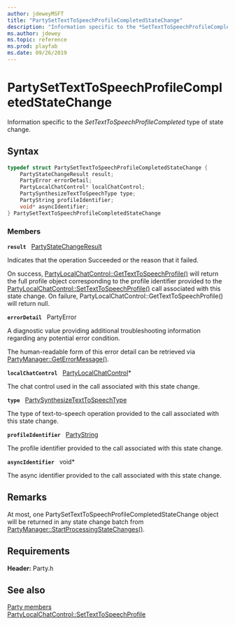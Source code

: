 ```yaml
---
author: jdeweyMSFT
title: "PartySetTextToSpeechProfileCompletedStateChange"
description: "Information specific to the *SetTextToSpeechProfileCompleted* type of state change."
ms.author: jdewey
ms.topic: reference
ms.prod: playfab
ms.date: 09/26/2019
---
```


# PartySetTextToSpeechProfileCompletedStateChange  

Information specific to the *SetTextToSpeechProfileCompleted* type of state change.  

## Syntax  
  
```cpp
typedef struct PartySetTextToSpeechProfileCompletedStateChange {  
    PartyStateChangeResult result;  
    PartyError errorDetail;  
    PartyLocalChatControl* localChatControl;  
    PartySynthesizeTextToSpeechType type;  
    PartyString profileIdentifier;  
    void* asyncIdentifier;  
} PartySetTextToSpeechProfileCompletedStateChange  
```
  
### Members  
  
**`result`** &nbsp; [PartyStateChangeResult](../enums/partystatechangeresult.md)  
  
Indicates that the operation Succeeded or the reason that it failed.
  
On success, [PartyLocalChatControl::GetTextToSpeechProfile()](../classes/PartyLocalChatControl/methods/partylocalchatcontrol_gettexttospeechprofile.md) will return the full profile object corresponding to the profile identifier provided to the [PartyLocalChatControl::SetTextToSpeechProfile()](../classes/PartyLocalChatControl/methods/partylocalchatcontrol_settexttospeechprofile.md) call associated with this state change. On failure, PartyLocalChatControl::GetTextToSpeechProfile() will return null.
  
**`errorDetail`** &nbsp; PartyError  
  
A diagnostic value providing additional troubleshooting information regarding any potential error condition.
  
The human-readable form of this error detail can be retrieved via [PartyManager::GetErrorMessage()](../classes/PartyManager/methods/partymanager_geterrormessage.md).
  
**`localChatControl`** &nbsp; [PartyLocalChatControl](../classes/PartyLocalChatControl/partylocalchatcontrol.md)*  
  
The chat control used in the call associated with this state change.
  
**`type`** &nbsp; [PartySynthesizeTextToSpeechType](../enums/partysynthesizetexttospeechtype.md)  
  
The type of text-to-speech operation provided to the call associated with this state change.
  
**`profileIdentifier`** &nbsp; [PartyString](../typedefs.md)  
  
The profile identifier provided to the call associated with this state change.
  
**`asyncIdentifier`** &nbsp; void*  
  
The async identifier provided to the call associated with this state change.
  
## Remarks  
  
At most, one PartySetTextToSpeechProfileCompletedStateChange object will be returned in any state change batch from [PartyManager::StartProcessingStateChanges()](../classes/PartyManager/methods/partymanager_startprocessingstatechanges.md).
  
## Requirements  
  
**Header:** Party.h
  
## See also  
[Party members](../party_members.md)  
[PartyLocalChatControl::SetTextToSpeechProfile](../classes/PartyLocalChatControl/methods/partylocalchatcontrol_settexttospeechprofile.md)
  
  
